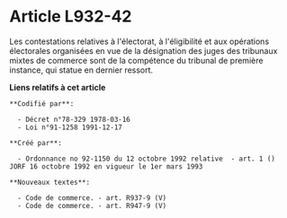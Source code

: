# Article L932-42

Les contestations relatives à l'électorat, à l'éligibilité et aux opérations électorales organisées en vue de la désignation
des juges des tribunaux mixtes de commerce sont de la compétence du tribunal de première instance, qui statue en dernier
ressort.

**Liens relatifs à cet article**

	**Codifié par**:

	  - Décret n°78-329 1978-03-16
	  - Loi n°91-1258 1991-12-17

	**Créé par**:

	  - Ordonnance no 92-1150 du 12 octobre 1992 relative  - art. 1 () JORF 16 octobre 1992 en vigueur le 1er mars 1993

	**Nouveaux textes**:

	  - Code de commerce. - art. R937-9 (V)
	  - Code de commerce. - art. R947-9 (V)
